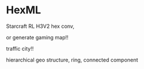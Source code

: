# HexML

Starcraft RL
H3V2
hex conv, 

or generate gaming map!! 

traffic city!!


hierarchical geo structure, ring, connected component 
